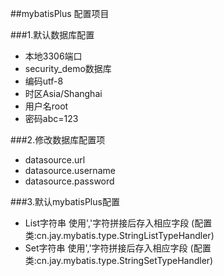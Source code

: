 ##mybatisPlus 配置项目

###1.默认数据库配置

* 本地3306端口 
* security_demo数据库 
* 编码utf-8 
* 时区Asia/Shanghai 
* 用户名root 
* 密码abc=123

###2.修改数据库配置项
* datasource.url
* datasource.username
* datasource.password

###3.默认mybatisPlus配置
* List字符串 使用','字符拼接后存入相应字段 (配置类:cn.jay.mybatis.type.StringListTypeHandler)
* Set字符串 使用','字符拼接后存入相应字段 (配置类:cn.jay.mybatis.type.StringSetTypeHandler)
